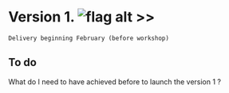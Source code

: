 # Version 1. ![flag alt >>](../../Docs/Images/Anarchy.png)

```
Delivery beginning February (before workshop)
```

## To do

What do I need to have achieved before to launch the version 1 ?

